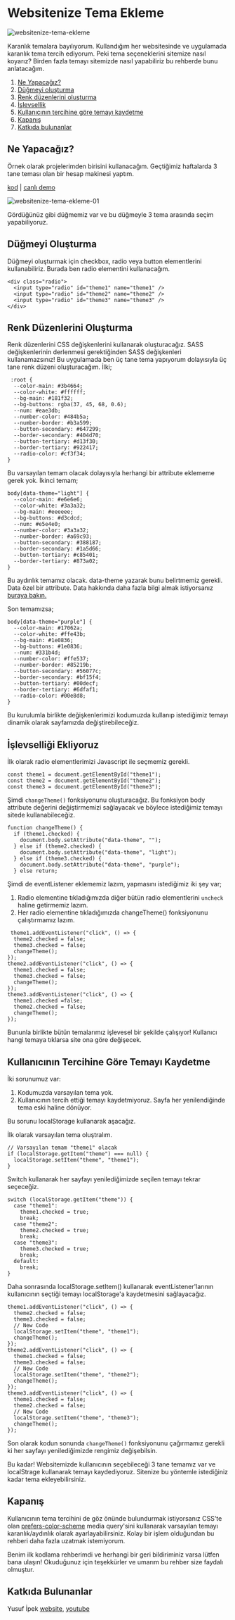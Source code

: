 # Websitenize Tema Ekleme

![websitenize-tema-ekleme](https://i.ibb.co/KWG1jDK/websitenize-tema-ekleme.webp)

Karanlık temalara bayılıyorum. Kullandığım her websitesinde ve uygulamada karanlık tema tercih ediyorum. Peki tema seçeneklerini sitemize nasıl koyarız? Birden fazla temayı sitemizde nasıl yapabiliriz bu rehberde bunu anlatacağım.

1. [Ne Yapacağız?](#ne-yapacağız)
2. [Düğmeyi oluşturma](#düğmeyi-oluşturma)
3. [Renk düzenlerini oluşturma](#renk-düzenlerini-oluşturma)
4. [İşlevsellik](#i̇şlevselliği-ekliyoruz)
5. [Kullanıcının tercihine göre temayı kaydetme](#kullanıcının-tercihine-göre-temayı-kaydetme)
6. [Kapanış](#kapanış)
7. [Katkıda bulunanlar](#katkıda-bulunanlar)

## Ne Yapacağız?
Örnek olarak projelerimden birisini kullanacağım. Geçtiğimiz haftalarda 3 tane teması olan bir hesap makinesi yaptım.

[kod](https://github.com/yusufipk/another-calculator) | [canlı demo](https://yusufipk.github.io/another-calculator/)

![websitenize-tema-ekleme-01](https://i.ibb.co/jRXBw4H/websitenize-tema-ekleme-01.webp)

Gördüğünüz gibi düğmemiz var ve bu düğmeyle 3 tema arasında seçim yapabiliyoruz.

## Düğmeyi Oluşturma
Düğmeyi oluşturmak için checkbox, radio veya button elementlerini kullanabiliriz. Burada ben radio elementini kullanacağım.

```
<div class="radio">
  <input type="radio" id="theme1" name="theme1" />
  <input type="radio" id="theme2" name="theme2" />
  <input type="radio" id="theme3" name="theme3" />
</div>
```

## Renk Düzenlerini Oluşturma
Renk düzenlerini CSS değişkenlerini kullanarak oluşturacağız. SASS değişkenlerinin derlenmesi gerektiğinden SASS değişkenleri kullanamazsınız! Bu uygulamada ben üç tane tema yapıyorum dolayısıyla üç tane renk düzeni oluşturacağım. İlki;
```
 :root {
  --color-main: #3b4664;
  --color-white: #ffffff;
  --bg-main: #181f32;
  --bg-buttons: rgba(37, 45, 68, 0.6);
  --num: #eae3db;
  --number-color: #484b5a;
  --number-border: #b3a599;
  --button-secondary: #647299;
  --border-secondary: #404d70;
  --button-tertiary: #d13f30;
  --border-tertiary: #922417;
  --radio-color: #cf3f34;
}
```
Bu varsayılan temam olacak dolayısıyla herhangi bir attribute eklememe gerek yok. İkinci temam;
```
body[data-theme="light"] {
  --color-main: #e6e6e6;
  --color-white: #3a3a32;
  --bg-main: #eeeeee;
  --bg-buttons: #d3cdcd;
  --num: #e5e4e0;
  --number-color: #3a3a32;
  --number-border: #a69c93;
  --button-secondary: #388187;
  --border-secondary: #1a5d66;
  --button-tertiary: #c85401;
  --border-tertiary: #873a02;
}
```

Bu aydınlık temamız olacak. data-theme yazarak bunu belirtmemiz gerekli. Data özel bir attribute. Data hakkında daha fazla bilgi almak istiyorsanız [buraya bakın.](https://developer.mozilla.org/en-US/docs/Web/HTML/Global_attributes/data-*)

Son temamızsa;
```
body[data-theme="purple"] {
  --color-main: #17062a;
  --color-white: #ffe43b;
  --bg-main: #1e0836;
  --bg-buttons: #1e0836;
  --num: #331b4d;
  --number-color: #ffe537;
  --number-border: #85219b;
  --button-secondary: #56077c;
  --border-secondary: #bf15f4;
  --button-tertiary: #00decf;
  --border-tertiary: #6dfaf1;
  --radio-color: #00e8d8;
}
```
Bu kurulumla birlikte değişkenlerimizi kodumuzda kullanıp istediğimiz temayı dinamik olarak sayfamızda değiştirebileceğiz.

## İşlevselliği Ekliyoruz
İlk olarak radio elementlerimizi Javascript ile seçmemiz gerekli.
```
const theme1 = document.getElementById("theme1");
const theme2 = document.getElementById("theme2");
const theme3 = document.getElementById("theme3");
```
Şimdi ``changeTheme()`` fonksiyonunu oluşturacağız. Bu fonksiyon body attribute değerini değiştirmemizi sağlayacak ve böylece istediğimiz temayı sitede kullanabileceğiz.

```
function changeTheme() {
  if (theme1.checked) {
    document.body.setAttribute("data-theme", "");
  } else if (theme2.checked) {
    document.body.setAttribute("data-theme", "light");
  } else if (theme3.checked) {
    document.body.setAttribute("data-theme", "purple");
  } else return;

```
Şimdi de eventListener eklememiz lazım, yapmasını istediğimiz iki şey var;

1. Radio elementine tıkladığımızda diğer bütün radio elementlerini ``uncheck`` haline getirmemiz lazım.
2. Her radio elementine tıkladığımızda changeTheme() fonksiyonunu çalıştırmamız lazım.
```
 theme1.addEventListener("click", () => {
  theme2.checked = false;
  theme3.checked = false;
  changeTheme();
});
theme2.addEventListener("click", () => {
  theme1.checked = false;
  theme3.checked = false;
  changeTheme();
});
theme3.addEventListener("click", () => {
  theme1.checked =false;
  theme2.checked = false;
  changeTheme();
});
```

Bununla birlikte bütün temalarımız işlevesel bir şekilde çalışıyor! Kullanıcı hangi temaya tıklarsa site ona göre değişecek.

## Kullanıcının Tercihine Göre Temayı Kaydetme
İki sorunumuz var:

1. Kodumuzda varsayılan tema yok.
2. Kullanıcının tercih ettiği temayı kaydetmiyoruz. Sayfa her yenilendiğinde tema eski haline dönüyor.

Bu sorunu localStorage kullanarak aşacağız.

İlk olarak varsayılan tema oluştralım.

```
// Varsayılan temam "theme1" olacak
if (localStorage.getItem("theme") === null) {
  localStorage.setItem("theme", "theme1");
}
```

Switch kullanarak her sayfayı yenilediğimizde seçilen temayı tekrar seçeceğiz.

```
switch (localStorage.getItem("theme")) {
  case "theme1":
    theme1.checked = true;
    break;
  case "theme2":
    theme2.checked = true;
    break;
  case "theme3":
    theme3.checked = true;
    break;
  default:
    break;
}
```
Daha sonrasında localStorage.setItem() kullanarak eventListener'larının kullanıcının seçtiği temayı localStorage'a kaydetmesini sağlayacağız.

```
theme1.addEventListener("click", () => {
  theme2.checked = false;
  theme3.checked = false;
  // New Code
  localStorage.setItem("theme", "theme1");
  changeTheme();
});
theme2.addEventListener("click", () => {
  theme1.checked = false;
  theme3.checked = false;
  // New Code
  localStorage.setItem("theme", "theme2");
  changeTheme();
});
theme3.addEventListener("click", () => {
  theme1.checked = false;
  theme2.checked = false;
  // New Code
  localStorage.setItem("theme", "theme3");
  changeTheme();
});
```
Son olarak kodun sonunda ``changeTheme()`` fonksiyonunu çağırmamız gerekli ki her sayfayı yenilediğimizde rengimiz değişebilsin.

Bu kadar! Websitemizde kullanıcının seçebileceği 3 tane temamız var ve localStrage kullanarak temayı kaydediyoruz. Sitenize bu yöntemle istediğiniz kadar tema ekleyebilirsiniz.

## Kapanış
Kullanıcının tema tercihini de göz önünde bulundurmak istiyorsanız CSS'te olan [prefers-color-scheme](https://developer.mozilla.org/en-US/docs/Web/CSS/@media/prefers-color-scheme) media query'sini kullanarak varsayılan temayı karanlık/aydınlık olarak ayarlayabilirsiniz. Kolay bir işlem olduğundan bu rehberi daha fazla uzatmak istemiyorum.

Benim ilk kodlama rehberimdi ve herhangi bir geri bildiriminiz varsa lütfen bana ulaşın! Okuduğunuz için teşekkürler ve umarım bu rehber size faydalı olmuştur.

## Katkıda Bulunanlar
Yusuf İpek [website](https://yusufipek.me), [youtube](https://www.youtube.com/channel/UCVBX2n_5egE9XuJL8NUS0Xg)